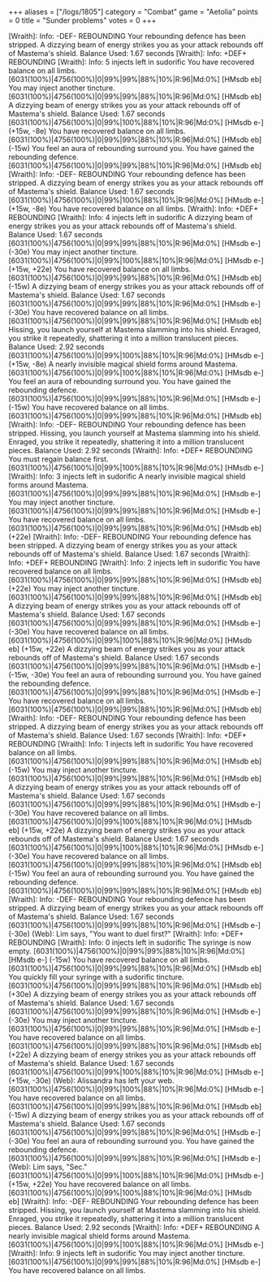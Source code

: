 +++
aliases = ["/logs/1805"]
category = "Combat"
game = "Aetolia"
points = 0
title = "Sunder problems"
votes = 0
+++

[Wraith]: Info: -DEF- REBOUNDING
Your rebounding defence has been stripped.
A dizzying beam of energy strikes you as your attack rebounds off of Mastema's shield.
Balance Used: 1.67 seconds
[Wraith]: Info: +DEF+ REBOUNDING
[Wraith]: Info: 5 injects left in sudorific
You have recovered balance on all limbs.
[6031(100%)|4756(100%)|0|99%|99%|88%|10%|R:96|Md:0%] [HMsdb eb]
You may inject another tincture.
[6031(100%)|4756(100%)|0|99%|99%|88%|10%|R:96|Md:0%] [HMsdb eb]
A dizzying beam of energy strikes you as your attack rebounds off of Mastema's shield.
Balance Used: 1.67 seconds
[6031(100%)|4756(100%)|0|99%|100%|88%|10%|R:96|Md:0%] [HMsdb e-] (+15w, -8e)
You have recovered balance on all limbs.
[6031(100%)|4756(100%)|0|99%|99%|88%|10%|R:96|Md:0%] [HMsdb eb] (-15w)
You feel an aura of rebounding surround you.
You have gained the rebounding defence.
[6031(100%)|4756(100%)|0|99%|99%|88%|10%|R:96|Md:0%] [HMsdb eb]
[Wraith]: Info: -DEF- REBOUNDING
Your rebounding defence has been stripped.
A dizzying beam of energy strikes you as your attack rebounds off of Mastema's shield.
Balance Used: 1.67 seconds
[6031(100%)|4756(100%)|0|99%|100%|88%|10%|R:96|Md:0%] [HMsdb e-] (+15w, -8e)
You have recovered balance on all limbs.
[Wraith]: Info: +DEF+ REBOUNDING
[Wraith]: Info: 4 injects left in sudorific
A dizzying beam of energy strikes you as your attack rebounds off of Mastema's shield.
Balance Used: 1.67 seconds
[6031(100%)|4756(100%)|0|99%|99%|88%|10%|R:96|Md:0%] [HMsdb e-] (-30e)
You may inject another tincture.
[6031(100%)|4756(100%)|0|99%|100%|88%|10%|R:96|Md:0%] [HMsdb e-] (+15w, +22e)
You have recovered balance on all limbs.
[6031(100%)|4756(100%)|0|99%|99%|88%|10%|R:96|Md:0%] [HMsdb eb] (-15w)
A dizzying beam of energy strikes you as your attack rebounds off of Mastema's shield.
Balance Used: 1.67 seconds
[6031(100%)|4756(100%)|0|99%|99%|88%|10%|R:96|Md:0%] [HMsdb e-] (-30e)
You have recovered balance on all limbs.
[6031(100%)|4756(100%)|0|99%|99%|88%|10%|R:96|Md:0%] [HMsdb eb]
Hissing, you launch yourself at Mastema slamming into his shield. Enraged, you strike it 
repeatedly, shattering it into a million translucent pieces.
Balance Used: 2.92 seconds
[6031(100%)|4756(100%)|0|99%|100%|88%|10%|R:96|Md:0%] [HMsdb e-] (+15w, -8e)
A nearly invisible magical shield forms around Mastema.
[6031(100%)|4756(100%)|0|99%|100%|88%|10%|R:96|Md:0%] [HMsdb e-]
You feel an aura of rebounding surround you.
You have gained the rebounding defence.
[6031(100%)|4756(100%)|0|99%|99%|88%|10%|R:96|Md:0%] [HMsdb e-] (-15w)
You have recovered balance on all limbs.
[6031(100%)|4756(100%)|0|99%|99%|88%|10%|R:96|Md:0%] [HMsdb eb]
[Wraith]: Info: -DEF- REBOUNDING
Your rebounding defence has been stripped.
Hissing, you launch yourself at Mastema slamming into his shield. Enraged, you strike it 
repeatedly, shattering it into a million translucent pieces.
Balance Used: 2.92 seconds
[Wraith]: Info: +DEF+ REBOUNDING
You must regain balance first.
[6031(100%)|4756(100%)|0|99%|100%|88%|10%|R:96|Md:0%] [HMsdb e-]
[Wraith]: Info: 3 injects left in sudorific
A nearly invisible magical shield forms around Mastema.
[6031(100%)|4756(100%)|0|99%|99%|88%|10%|R:96|Md:0%] [HMsdb e-]
You may inject another tincture.
[6031(100%)|4756(100%)|0|99%|99%|88%|10%|R:96|Md:0%] [HMsdb e-]
You have recovered balance on all limbs.
[6031(100%)|4756(100%)|0|99%|99%|88%|10%|R:96|Md:0%] [HMsdb eb] (+22e)
[Wraith]: Info: -DEF- REBOUNDING
Your rebounding defence has been stripped.
A dizzying beam of energy strikes you as your attack rebounds off of Mastema's shield.
Balance Used: 1.67 seconds
[Wraith]: Info: +DEF+ REBOUNDING
[Wraith]: Info: 2 injects left in sudorific
You have recovered balance on all limbs.
[6031(100%)|4756(100%)|0|99%|99%|88%|10%|R:96|Md:0%] [HMsdb eb] (+22e)
You may inject another tincture.
[6031(100%)|4756(100%)|0|99%|99%|88%|10%|R:96|Md:0%] [HMsdb eb]
A dizzying beam of energy strikes you as your attack rebounds off of Mastema's shield.
Balance Used: 1.67 seconds
[6031(100%)|4756(100%)|0|99%|99%|88%|10%|R:96|Md:0%] [HMsdb e-] (-30e)
You have recovered balance on all limbs.
[6031(100%)|4756(100%)|0|99%|100%|88%|10%|R:96|Md:0%] [HMsdb eb] (+15w, +22e)
A dizzying beam of energy strikes you as your attack rebounds off of Mastema's shield.
Balance Used: 1.67 seconds
[6031(100%)|4756(100%)|0|99%|99%|88%|10%|R:96|Md:0%] [HMsdb e-] (-15w, -30e)
You feel an aura of rebounding surround you.
You have gained the rebounding defence.
[6031(100%)|4756(100%)|0|99%|99%|88%|10%|R:96|Md:0%] [HMsdb e-]
You have recovered balance on all limbs.
[6031(100%)|4756(100%)|0|99%|99%|88%|10%|R:96|Md:0%] [HMsdb eb]
[Wraith]: Info: -DEF- REBOUNDING
Your rebounding defence has been stripped.
A dizzying beam of energy strikes you as your attack rebounds off of Mastema's shield.
Balance Used: 1.67 seconds
[Wraith]: Info: +DEF+ REBOUNDING
[Wraith]: Info: 1 injects left in sudorific
You have recovered balance on all limbs.
[6031(100%)|4756(100%)|0|99%|99%|88%|10%|R:96|Md:0%] [HMsdb eb] (-15w)
You may inject another tincture.
[6031(100%)|4756(100%)|0|99%|99%|88%|10%|R:96|Md:0%] [HMsdb eb]
A dizzying beam of energy strikes you as your attack rebounds off of Mastema's shield.
Balance Used: 1.67 seconds
[6031(100%)|4756(100%)|0|99%|99%|88%|10%|R:96|Md:0%] [HMsdb e-] (-30e)
You have recovered balance on all limbs.
[6031(100%)|4756(100%)|0|99%|100%|88%|10%|R:96|Md:0%] [HMsdb eb] (+15w, +22e)
A dizzying beam of energy strikes you as your attack rebounds off of Mastema's shield.
Balance Used: 1.67 seconds
[6031(100%)|4756(100%)|0|99%|100%|88%|10%|R:96|Md:0%] [HMsdb e-] (-30e)
You have recovered balance on all limbs.
[6031(100%)|4756(100%)|0|99%|99%|88%|10%|R:96|Md:0%] [HMsdb eb] (-15w)
You feel an aura of rebounding surround you.
You have gained the rebounding defence.
[6031(100%)|4756(100%)|0|99%|99%|88%|10%|R:96|Md:0%] [HMsdb eb]
[Wraith]: Info: -DEF- REBOUNDING
Your rebounding defence has been stripped.
A dizzying beam of energy strikes you as your attack rebounds off of Mastema's shield.
Balance Used: 1.67 seconds
[6031(100%)|4756(100%)|0|99%|99%|88%|10%|R:96|Md:0%] [HMsdb e-] (-30e)
(Web): Lim says, "You want to duel first?"
[Wraith]: Info: +DEF+ REBOUNDING
[Wraith]: Info: 0 injects left in sudorific
The syringe is now empty.
[6031(100%)|4756(100%)|0|99%|99%|88%|10%|R:96|Md:0%] [HMsdb e-] (-15w)
You have recovered balance on all limbs.
[6031(100%)|4756(100%)|0|99%|99%|88%|10%|R:96|Md:0%] [HMsdb eb]
You quickly fill your syringe with a sudorific tincture.
[6031(100%)|4756(100%)|0|99%|99%|88%|10%|R:96|Md:0%] [HMsdb eb] (+30e)
A dizzying beam of energy strikes you as your attack rebounds off of Mastema's shield.
Balance Used: 1.67 seconds
[6031(100%)|4756(100%)|0|99%|99%|88%|10%|R:96|Md:0%] [HMsdb e-] (-30e)
You may inject another tincture.
[6031(100%)|4756(100%)|0|99%|99%|88%|10%|R:96|Md:0%] [HMsdb e-]
You have recovered balance on all limbs.
[6031(100%)|4756(100%)|0|99%|99%|88%|10%|R:96|Md:0%] [HMsdb eb] (+22e)
A dizzying beam of energy strikes you as your attack rebounds off of Mastema's shield.
Balance Used: 1.67 seconds
[6031(100%)|4756(100%)|0|99%|100%|88%|10%|R:96|Md:0%] [HMsdb e-] (+15w, -30e)
(Web): Alissandra has left your web.
[6031(100%)|4756(100%)|0|99%|100%|88%|10%|R:96|Md:0%] [HMsdb e-]
You have recovered balance on all limbs.
[6031(100%)|4756(100%)|0|99%|99%|88%|10%|R:96|Md:0%] [HMsdb eb] (-15w)
A dizzying beam of energy strikes you as your attack rebounds off of Mastema's shield.
Balance Used: 1.67 seconds
[6031(100%)|4756(100%)|0|99%|99%|88%|10%|R:96|Md:0%] [HMsdb e-] (-30e)
You feel an aura of rebounding surround you.
You have gained the rebounding defence.
[6031(100%)|4756(100%)|0|99%|99%|88%|10%|R:96|Md:0%] [HMsdb e-]
(Web): Lim says, "Sec."
[6031(100%)|4756(100%)|0|99%|100%|88%|10%|R:96|Md:0%] [HMsdb e-] (+15w, +22e)
You have recovered balance on all limbs.
[6031(100%)|4756(100%)|0|99%|100%|88%|10%|R:96|Md:0%] [HMsdb eb]
[Wraith]: Info: -DEF- REBOUNDING
Your rebounding defence has been stripped.
Hissing, you launch yourself at Mastema slamming into his shield. Enraged, you strike it 
repeatedly, shattering it into a million translucent pieces.
Balance Used: 2.92 seconds
[Wraith]: Info: +DEF+ REBOUNDING
A nearly invisible magical shield forms around Mastema.
[6031(100%)|4756(100%)|0|99%|100%|88%|10%|R:96|Md:0%] [HMsdb e-]
[Wraith]: Info: 9 injects left in sudorific
You may inject another tincture.
[6031(100%)|4756(100%)|0|99%|99%|88%|10%|R:96|Md:0%] [HMsdb e-]
You have recovered balance on all limbs.